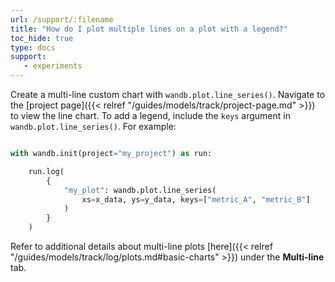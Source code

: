 ```yaml
---
url: /support/:filename
title: "How do I plot multiple lines on a plot with a legend?"
toc_hide: true
type: docs
support:
   - experiments
---
```


Create a multi-line custom chart with `wandb.plot.line_series()`. Navigate to the [project page]({{< relref "/guides/models/track/project-page.md" >}}) to view the line chart. To add a legend, include the `keys` argument in `wandb.plot.line_series()`. For example:

```python

with wandb.init(project="my_project") as run:

    run.log(
        {
            "my_plot": wandb.plot.line_series(
                xs=x_data, ys=y_data, keys=["metric_A", "metric_B"]
            )
        }
    )
```

Refer to additional details about multi-line plots [here]({{< relref "/guides/models/track/log/plots.md#basic-charts" >}}) under the **Multi-line** tab.